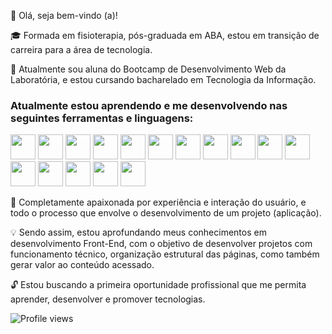 🔑  Olá, seja bem-vindo (a)!
 

🎓  Formada em fisioterapia, pós-graduada em ABA, estou em transição de carreira para a área de tecnologia.

📒  Atualmente sou aluna do Bootcamp de Desenvolvimento Web da Laboratória, e estou cursando bacharelado em Tecnologia da Informação. <br/>



### Atualmente estou aprendendo e me desenvolvendo nas seguintes ferramentas e linguagens: #

<img src="https://cdn.jsdelivr.net/gh/devicons/devicon/icons/trello/trello-plain.svg" width="40" height="40"/> <img src="https://cdn.jsdelivr.net/gh/devicons/devicon/icons/canva/canva-original.svg" width="40" height="40"/> <img src="https://cdn.jsdelivr.net/gh/devicons/devicon/icons/figma/figma-original.svg" width="40" height="40"/>  <img src="https://cdn.jsdelivr.net/gh/devicons/devicon/icons/vscode/vscode-original.svg" width="40" height="40"/> <img src="https://cdn.jsdelivr.net/gh/devicons/devicon/icons/html5/html5-original.svg" width="40" height="40"/>  <img src="https://cdn.jsdelivr.net/gh/devicons/devicon/icons/css3/css3-original.svg" width="40" height="40"/>  <img src="https://cdn.jsdelivr.net/gh/devicons/devicon/icons/javascript/javascript-original.svg" width="40" height="40"/> <img src="https://cdn.jsdelivr.net/gh/devicons/devicon/icons/eslint/eslint-original.svg" width="40" height="40"/>  <img src="https://cdn.jsdelivr.net/gh/devicons/devicon/icons/jest/jest-plain.svg" width="40" height="40"/> <img src="https://cdn.jsdelivr.net/gh/devicons/devicon/icons/git/git-original.svg" width="40" height="40"/> <img src="https://cdn.jsdelivr.net/gh/devicons/devicon/icons/github/github-original.svg" width="40" height="40"/> <img src="https://cdn.jsdelivr.net/gh/devicons/devicon/icons/markdown/markdown-original.svg" width="40" height="40" /> <img src="https://cdn.jsdelivr.net/gh/devicons/devicon/icons/firebase/firebase-plain.svg" width="40" height="40"/> <img src="https://cdn.jsdelivr.net/gh/devicons/devicon/icons/nodejs/nodejs-original.svg" width="40" height="40"/>  <img src="https://cdn.jsdelivr.net/gh/devicons/devicon/icons/npm/npm-original-wordmark.svg" width="40" height="40"/>  <img src="https://cdn.jsdelivr.net/gh/devicons/devicon/icons/react/react-original.svg" width="40" height="40"/>
          
          
          













  
 
        


💛  Completamente apaixonada por experiência e interação do usuário, e todo o processo que envolve o desenvolvimento de um projeto (aplicação). 

💡 Sendo assim, estou aprofundando meus conhecimentos em desenvolvimento Front-End, com o objetivo de desenvolver projetos com funcionamento técnico, organização estrutural das páginas, como também gerar valor ao conteúdo acessado.

🔓  Estou buscando a primeira oportunidade profissional que me permita aprender, desenvolver e promover tecnologias.

![Profile views](https://gpvc.arturio.dev/VanessaNMenezes)
